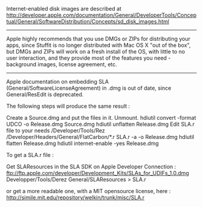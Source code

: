 Internet-enabled disk images are described at http://developer.apple.com/documentation/General/DeveloperTools/Conceptual/General/SoftwareDistribution/Concepts/sd_disk_images.html

----

Apple highly recommends that you use DMG<nowiki/>s or ZIP<nowiki/>s for distributing your apps, since Stuffit is no longer distributed with Mac OS X "out of the box", but DMG<nowiki/>s and ZIP<nowiki/>s will work on a fresh install of the OS, with little to no user interaction, and they provide most of the features you need - background images, license agreement, etc.

----

Apple documentation on embedding SLA (General/SoftwareLicenseAgreement) in .dmg is out of date, since General/ResEdit is deprecated. 

The following steps will produce the same result :


Create a Source.dmg and put the files in it. Unmount.
    hdiutil convert -format UDCO -o Release.dmg Source.dmg
hdiutil unflatten Release.dmg
Edit SLA.r file to your needs
    /Developer/Tools/Rez /Developer/Headers/General/FlatCarbon/*.r SLA.r -a -o Release.dmg
hdiutil flatten Release.dmg
hdiutil internet-enable -yes Release.dmg


To get a SLA.r file :

Get SLA<nowiki/>Resources in the SLA SDK on Apple Developer Connection :  ftp://ftp.apple.com/developer/Development_Kits/SLAs_for_UDIFs_1.0.dmg
    Developper/Tools/Derez General/SLAResources > SLA.r


or get a more readable one, with a MIT opensource license, here : http://simile.mit.edu/repository/welkin/trunk/misc/SLA.r